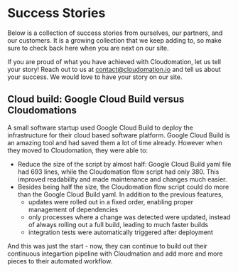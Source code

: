 # Success Stories

Below is a collection of success stories from ourselves, our partners, and our customers. It is a growing collection that we keep adding to, so make sure to check back here when you are next on our site.

If you are proud of what you have achieved with Cloudomation, let us tell your story! Reach out to us at contact@cloudomation.io and tell us about your success. We would love to have your story on our site.

## Cloud build: Google Cloud Build versus Cloudomations
A small software startup used Google Cloud Build to deploy the infrastructure for their cloud based software platform. Google Cloud Build is an amazing tool and had saved them a lot of time already. However when they moved to Cloudomation, they were able to:
- Reduce the size of the script by almost half: Google Cloud Build yaml file had 693 lines, while the Cloudomation flow script had only 380. This improved readability and made maintenance and changes much easier.
- Besides being half the size, the Cloudomation flow script could do more than the Google Cloud Build yaml. In addition to the previous features,
  - updates were rolled out in a fixed order, enabling proper management of dependencies
  - only processes where a change was detected were updated, instead of always rolling out a full build, leading to much faster builds
  - integration tests were automatically triggered after deployment

And this was just the start - now, they can continue to build out their continuous integartion pipeline with Cloudmation and add more and more pieces to their automated workflow.
